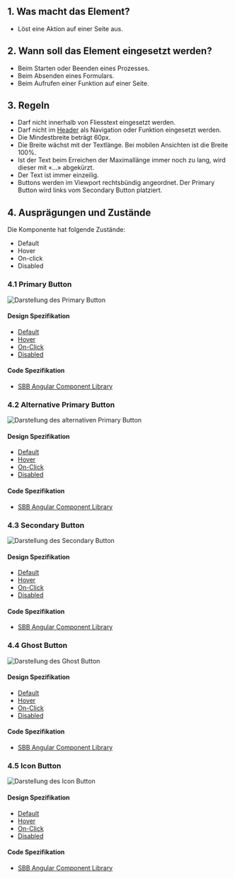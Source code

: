 ## 1. Was macht das Element?
* Löst eine Aktion auf einer Seite aus.

## 2. Wann soll das Element eingesetzt werden? 
* Beim Starten oder Beenden eines Prozesses.
* Beim Absenden eines Formulars.
* Beim Aufrufen einer Funktion auf einer Seite.

## 3. Regeln
* Darf nicht innerhalb von Fliesstext eingesetzt werden.
* Darf nicht im [Header](https://digital.sbb.ch/de/webapps/modules/header) als Navigation oder Funktion eingesetzt werden.
* Die Mindestbreite beträgt 60px.
* Die Breite wächst mit der Textlänge. Bei mobilen Ansichten ist die Breite 100%.
* Ist der Text beim Erreichen der Maximallänge immer noch zu lang, wird dieser mit «\...» abgekürzt.
* Der Text ist immer einzeilig.
* Buttons werden im Viewport rechtsbündig angeordnet. Der Primary Button wird links vom Secondary Button platziert.

## 4. Ausprägungen und Zustände
Die Komponente hat folgende Zustände:
* Default
* Hover
* On-click
* Disabled

### 4.1 Primary Button
![Darstellung des Primary Button](https://raw.githubusercontent.com/sbb-design-systems/sbb-design-system/master/webapp/components/button/images/button_primary.png 'class: image')

#### Design Spezifikation
* [Default](https://sbb.invisionapp.com/d/main#/console/17140415/355318382/inspect)
* [Hover](https://sbb.invisionapp.com/d/main#/console/17140415/355318383/inspect)
* [On-Click](https://sbb.invisionapp.com/d/main#/console/17140415/355318384/inspect)
* [Disabled](https://sbb.invisionapp.com/d/main#/console/17140415/355318385/inspect)

#### Code Spezifikation
* [SBB Angular Component Library](https://sbb-angular.app.sbb.ch/latest/business/components/button)

### 4.2 Alternative Primary Button
![Darstellung des alternativen Primary Button](https://raw.githubusercontent.com/sbb-design-systems/sbb-design-system/master/webapp/components/button/images/button_primary_alternative.png 'class: image')

#### Design Spezifikation
* [Default](https://sbb.invisionapp.com/d/main#/console/17140415/355328674/inspect)
* [Hover](https://sbb.invisionapp.com/d/main#/console/17140415/355328675/inspect)
* [On-Click](https://sbb.invisionapp.com/d/main#/console/17140415/355328676/inspect)
* [Disabled](https://sbb.invisionapp.com/d/main#/console/17140415/355328677/inspect)

#### Code Spezifikation
* [SBB Angular Component Library](https://sbb-angular.app.sbb.ch/latest/business/components/button)

### 4.3 Secondary Button
![Darstellung des Secondary Button](https://raw.githubusercontent.com/sbb-design-systems/sbb-design-system/master/webapp/components/button/images/button_secondary.png 'class: image')

#### Design Spezifikation
* [Default](https://sbb.invisionapp.com/d/main#/console/17140415/355318390/inspect)
* [Hover](https://sbb.invisionapp.com/d/main#/console/17140415/355318391/inspect)
* [On-Click](https://sbb.invisionapp.com/d/main#/console/17140415/355318392/inspect)
* [Disabled](https://sbb.invisionapp.com/d/main#/console/17140415/355318393/inspect)

#### Code Spezifikation
* [SBB Angular Component Library](https://sbb-angular.app.sbb.ch/latest/business/components/button)

### 4.4 Ghost Button
![Darstellung des Ghost Button](https://raw.githubusercontent.com/sbb-design-systems/sbb-design-system/master/webapp/components/button/images/button_ghost.png 'class: image')

#### Design Spezifikation
* [Default](https://sbb.invisionapp.com/d/main#/console/17140415/355318394/inspect)
* [Hover](https://sbb.invisionapp.com/d/main#/console/17140415/355318395/inspect)
* [On-Click](https://sbb.invisionapp.com/d/main#/console/17140415/355318396/inspect)
* [Disabled](https://sbb.invisionapp.com/d/main#/console/17140415/355318397/inspect)

#### Code Spezifikation
* [SBB Angular Component Library](https://sbb-angular.app.sbb.ch/latest/business/components/button)

### 4.5 Icon Button
![Darstellung des Icon Button](https://raw.githubusercontent.com/sbb-design-systems/sbb-design-system/master/webapp/components/button/images/button_icon.png 'class: image')

#### Design Spezifikation
* [Default](https://sbb.invisionapp.com/d/main#/console/17140415/355318398/inspect)
* [Hover](https://sbb.invisionapp.com/d/main#/console/17140415/355318399/inspect)
* [On-Click](https://sbb.invisionapp.com/d/main#/console/17140415/355318400/inspect)
* [Disabled](https://sbb.invisionapp.com/d/main#/console/17140415/355318401/inspect)

#### Code Spezifikation
* [SBB Angular Component Library](https://sbb-angular.app.sbb.ch/latest/business/components/button)
